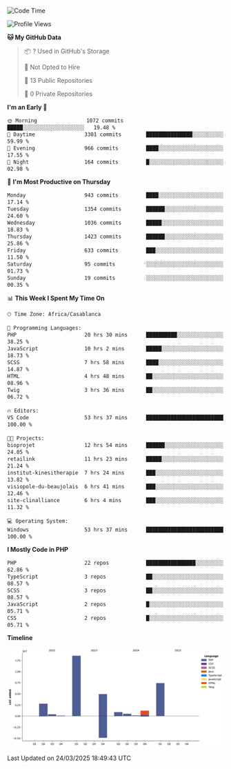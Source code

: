 <!--START_SECTION:waka-->
![Code Time](http://img.shields.io/badge/Code%20Time-5%2C606%20hrs%2048%20mins-blue)

![Profile Views](http://img.shields.io/badge/Profile%20Views-0-blue)

**🐱 My GitHub Data** 

> 📦 ? Used in GitHub's Storage 
 > 
> 🚫 Not Opted to Hire
 > 
> 📜 13 Public Repositories 
 > 
> 🔑 0 Private Repositories 
 > 
**I'm an Early 🐤** 

```text
🌞 Morning                1072 commits        █████░░░░░░░░░░░░░░░░░░░░   19.48 % 
🌆 Daytime                3301 commits        ███████████████░░░░░░░░░░   59.99 % 
🌃 Evening                966 commits         ████░░░░░░░░░░░░░░░░░░░░░   17.55 % 
🌙 Night                  164 commits         █░░░░░░░░░░░░░░░░░░░░░░░░   02.98 % 
```
📅 **I'm Most Productive on Thursday** 

```text
Monday                   943 commits         ████░░░░░░░░░░░░░░░░░░░░░   17.14 % 
Tuesday                  1354 commits        ██████░░░░░░░░░░░░░░░░░░░   24.60 % 
Wednesday                1036 commits        █████░░░░░░░░░░░░░░░░░░░░   18.83 % 
Thursday                 1423 commits        ██████░░░░░░░░░░░░░░░░░░░   25.86 % 
Friday                   633 commits         ███░░░░░░░░░░░░░░░░░░░░░░   11.50 % 
Saturday                 95 commits          ░░░░░░░░░░░░░░░░░░░░░░░░░   01.73 % 
Sunday                   19 commits          ░░░░░░░░░░░░░░░░░░░░░░░░░   00.35 % 
```


📊 **This Week I Spent My Time On** 

```text
🕑︎ Time Zone: Africa/Casablanca

💬 Programming Languages: 
PHP                      20 hrs 30 mins      ██████████░░░░░░░░░░░░░░░   38.25 % 
JavaScript               10 hrs 2 mins       █████░░░░░░░░░░░░░░░░░░░░   18.73 % 
SCSS                     7 hrs 58 mins       ████░░░░░░░░░░░░░░░░░░░░░   14.87 % 
HTML                     4 hrs 48 mins       ██░░░░░░░░░░░░░░░░░░░░░░░   08.96 % 
Twig                     3 hrs 36 mins       ██░░░░░░░░░░░░░░░░░░░░░░░   06.72 % 

🔥 Editors: 
VS Code                  53 hrs 37 mins      █████████████████████████   100.00 % 

🐱‍💻 Projects: 
bioprojet                12 hrs 54 mins      ██████░░░░░░░░░░░░░░░░░░░   24.05 % 
retailink                11 hrs 23 mins      █████░░░░░░░░░░░░░░░░░░░░   21.24 % 
institut-kinesitherapie  7 hrs 24 mins       ███░░░░░░░░░░░░░░░░░░░░░░   13.82 % 
visiopole-du-beaujolais  6 hrs 41 mins       ███░░░░░░░░░░░░░░░░░░░░░░   12.46 % 
site-clinalliance        6 hrs 4 mins        ███░░░░░░░░░░░░░░░░░░░░░░   11.32 % 

💻 Operating System: 
Windows                  53 hrs 37 mins      █████████████████████████   100.00 % 
```

**I Mostly Code in PHP** 

```text
PHP                      22 repos            ████████████████░░░░░░░░░   62.86 % 
TypeScript               3 repos             ██░░░░░░░░░░░░░░░░░░░░░░░   08.57 % 
SCSS                     3 repos             ██░░░░░░░░░░░░░░░░░░░░░░░   08.57 % 
JavaScript               2 repos             █░░░░░░░░░░░░░░░░░░░░░░░░   05.71 % 
CSS                      2 repos             █░░░░░░░░░░░░░░░░░░░░░░░░   05.71 % 
```



**Timeline**

![Lines of Code chart](https://raw.githubusercontent.com/tahar-elgunaoui/tahar-elgunaoui/main/assets/bar_graph.png)


 Last Updated on 24/03/2025 18:49:43 UTC
<!--END_SECTION:waka-->
